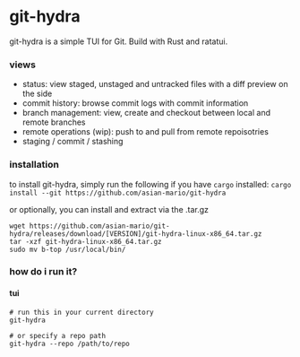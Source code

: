 # git-hydra
git-hydra is a simple TUI for Git. Build with Rust and ratatui.

### views
- status: view staged, unstaged and untracked files with a diff preview on the side
- commit history: browse commit logs with commit information
- branch management: view, create and checkout between local and remote branches
- remote operations (wip): push to and pull from remote repoisotries
- staging / commit / stashing

### installation
to install git-hydra, simply run the following if you have `cargo` installed:
```cargo install --git https://github.com/asian-mario/git-hydra```

or optionally, you can install and extract via the .tar.gz
```
wget https://github.com/asian-mario/git-hydra/releases/download/[VERSION]/git-hydra-linux-x86_64.tar.gz
tar -xzf git-hydra-linux-x86_64.tar.gz
sudo mv b-top /usr/local/bin/
```

### how do i run it?

#### tui
```
# run this in your current directory
git-hydra

# or specify a repo path
git-hydra --repo /path/to/repo
```
